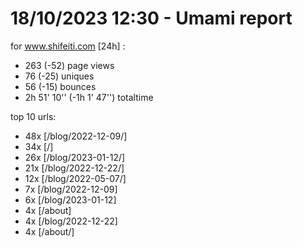 # 18/10/2023 12:30 - Umami report
for www.shifeiti.com [24h] :

 - 263 (-52) page views
 - 76 (-25) uniques
 - 56 (-15) bounces
 - 2h 51' 10'' (-1h 1' 47'') totaltime


top 10 urls:
 - 48x [/blog/2022-12-09/]
 - 34x [/]
 - 26x [/blog/2023-01-12/]
 - 21x [/blog/2022-12-22/]
 - 12x [/blog/2022-05-07/]
 - 7x [/blog/2022-12-09]
 - 6x [/blog/2023-01-12]
 - 4x [/about]
 - 4x [/blog/2022-12-22]
 - 4x [/about/]


